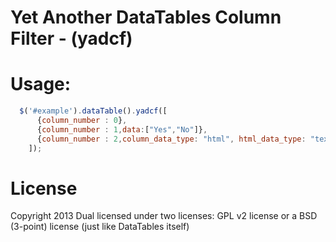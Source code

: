Yet Another DataTables Column Filter - (yadcf)
=====

Usage:
=====

```javascript
  $('#example').dataTable().yadcf([
      {column_number : 0},
      {column_number : 1,data:["Yes","No"]},
      {column_number : 2,column_data_type: "html", html_data_type: "text"}
    ]);
```


License
=====

Copyright 2013
Dual licensed under two licenses: GPL v2 license or a BSD (3-point) license (just like DataTables itself)
